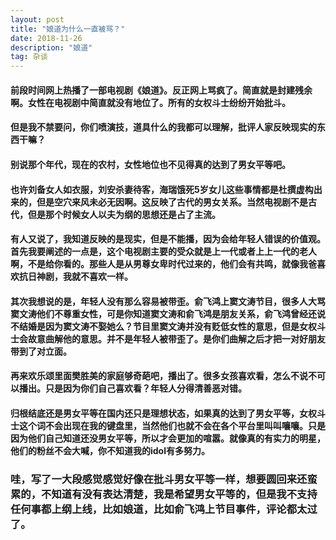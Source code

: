 ```yaml
---
layout: post
title: "娘道为什么一直被骂？"
date: 2018-11-26
description: "娘道"
tag: 杂谈
---
```


#### 前段时间网上热播了一部电视剧《娘道》。反正网上骂疯了。简直就是封建残余啊。女性在电视剧中简直就没有地位了。所有的女权斗士纷纷开始批斗。

#### 但是我不禁要问，你们喷演技，道具什么的我都可以理解，批评人家反映现实的东西干嘛？

#### 别说那个年代，现在的农村，女性地位也不见得真的达到了男女平等吧。

#### 也许刘备女人如衣服，刘安杀妻待客，海瑞饿死5岁女儿这些事情都是杜撰虚构出来的，但是空穴来风未必无因啊。这反映了古代的男女关系。当然电视剧不是古代，但是那个时候女人以夫为纲的思想还是占了主流。

#### 有人又说了，我知道反映的是现实，但是不能播，因为会给年轻人错误的价值观。首先我要阐述的一点是，这个电视剧主要的受众就是上一代或者上上一代的老人啊，不是给你看的。那些人是从男尊女卑时代过来的，他们会有共鸣，就像我爸喜欢抗日神剧，我就不喜欢一样。

#### 其次我想说的是，年轻人没有那么容易被带歪。俞飞鸿上窦文涛节目，很多人大骂窦文涛他们不尊重女性，可是你知道窦文涛和俞飞鸿是朋友关系，俞飞鸿曾经还说不结婚是因为窦文涛不娶她么？节目里窦文涛并没有贬低女性的意思，但是女权斗士会故意曲解他的意思。并不是年轻人被带歪了。是你们曲解之后才把一对好朋友带到了对立面。

#### 再来欢乐颂里面樊胜美的家庭够奇葩吧，播出了。很多女孩喜欢看，怎么不说不可以播出。只是因为你们自己喜欢看？年轻人分得清善恶对错。

#### 归根结底还是男女平等在国内还只是理想状态，如果真的达到了男女平等，女权斗士这个词不会出现在我的键盘里，当然他们也就不会在各个平台里叫叫嚷嚷。只是因为他们自己知道还没男女平等，所以才会更加的喧嚣。就像真的有实力的明星，他们的粉丝不会大喊，你不知道我的idol有多努力。

### 哇，写了一大段感觉感觉好像在批斗男女平等一样，想要圆回来还蛮累的，不知道有没有表达清楚，我是希望男女平等的，但是我不支持任何事都上纲上线，比如娘道，比如俞飞鸿上节目事件，评论都太过了。
